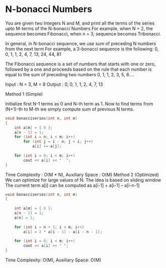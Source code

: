 # N-bonacci Numbers

You are given two Integers N and M, and print all the terms of the series upto M-terms of the N-bonacci Numbers
For example, when N = 2, the sequence becomes Fibonacci, when n = 3, sequence becomes Tribonacci.

In general, in N-bonacci sequence, we use sum of preceding N numbers from the next term
For example, a 3-bonacci sequence is the following:
0, 0, 1, 1, 2, 4, 7, 13, 24, 44, 81

The Fibonacci sequence is a set of numbers that starts with one or zero, followed by a one
and proceeds based on the rule that each number is equal to the sum of preceding two numbers 0, 1, 1, 2, 3, 5, 8….

Input : N = 3, M = 8
Output : 0, 0, 1, 1, 2, 4, 7, 13

Method 1 (Simple)
    
Initialize first N-1 terms as 0 and N-th term as 1. Now to find terms from (N+1)-th to M-th
we simply compute sum of previous N terms.
```cpp
void bonacciseries(int n, int m) 
{ 
    int a[m] = { 0 }; 
    a[n - 1] = 1; 
    for (int i = n; i < m; i++) 
        for (int j = i - n; j < i; j++) 
            a[i] += a[j]; 
  
    for (int i = 0; i < m; i++) 
        cout << a[i] << "  "; 
} 
```
Time Complexity : O(M * N), Auxiliary Space : O(M)
Method 2 (Optimized)
We can optimize for large values of N. The idea is based on sliding window
The current term a[i] can be computed as a[i-1] + a[i-1] – a[i-n-1]
```cpp
void bonacciseries(int n, int m) 
{ 
  
    int a[m] = { 0 }; 
    a[n - 1] = 1; 
    a[n] = 1; 
  
    for (int i = n + 1; i < m; i++) 
        a[i] = 2 * a[i - 1] - a[i - n - 1]; 
  
    for (int i = 0; i < m; i++) 
        cout << a[i] << " "; 
} 
```
Time Complexity: O(M), Auxiliary Space: O(M)

